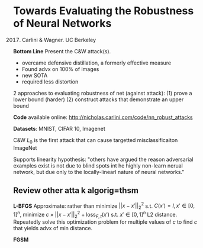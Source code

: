 # Towards Evaluating the Robustness of Neural Networks

2017. Carlini & Wagner. UC Berkeley 

**Bottom Line** Present the C&W attack(s).
- overcame defensive distillation, a formerly effective measure
- Found advx on 100% of images
- new SOTA
- required less distortion

2 approaches to evaluating robustness of net (against attack):
(1) prove a lower bound (harder)
(2) construct attacks that demonstrate an upper bound

**Code** available online: http://nicholas.carlini.com/code/nn_robust_attacks

**Datasets**: MNIST, CIFAR 10, Imagenet

C&W $L_0$ is the first attack that can cause targetted misclassificaiton ImageNet

Supports linearity hypothesis: "others have argued the reason adversarial examples exist is not due to blind spots int he highly non-learn nerual network, but due only to the locally-linearl nature of neural networks."

## Review other atta k algorig=thsm

**L-BFGS** Approximate: rather than minimize $||x-x'||^2_2$ s.t. $C(x') = l, x' \in [0,1]^n$, minimize $c \times ||x-x'||^2_2 + \text{loss}_{F,t}(x')$ s.t. $x' \in [0,1]^n$
L2 distance. Repeatedly solve this optimization problem for multiple values of $c$ to find $c$ that yields advx of min distance.

**FGSM** 
<!--stackedit_data:
eyJoaXN0b3J5IjpbMzA4Njc0NDI1LC05NzU2NjY1NTFdfQ==
-->